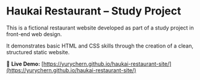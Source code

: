 # Haukai Restaurant – Study Project

This is a fictional restaurant website developed as part of a study project in front-end web design.

It demonstrates basic HTML and CSS skills through the creation of a clean, structured static website.

🔗 **Live Demo:** [https://yurychern.github.io/haukai-restaurant-site/](https://yurychern.github.io/haukai-restaurant-site/)
